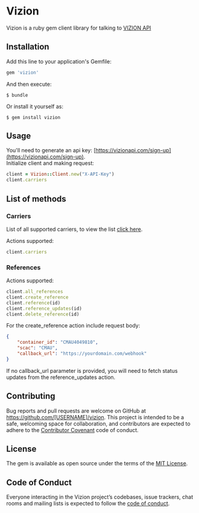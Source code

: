# Vizion

Vizion is a ruby gem client library for talking to [VIZION API](https://docs.vizionapi.com/)

## Installation

Add this line to your application's Gemfile:

```ruby
gem 'vizion'
```

And then execute:

    $ bundle

Or install it yourself as:

    $ gem install vizion

## Usage

You'll need to generate an api key: [https://vizionapi.com/sign-up](https://vizionapi.com/sign-up).   
Initialize client and making request:

``` ruby
client = Vizion::Client.new("X-API-Key")
client.carriers
```
## List of methods

### Carriers
List of all supported carriers, to view the list [click here](https://www.notion.so/afa65e3d79fb4a33bc5ce5c331576668?v=a7543be9963441b8aa1ad33962774b85).   

Actions supported:   

```ruby
client.carriers
```

### References

Actions supported:   

```ruby
client.all_references
client.create_reference
client.reference(id)
client.reference_updates(id)
client.delete_reference(id)
```

For the create_reference action include request body:

```json
{
    "container_id": "CMAU4049810",
    "scac": "CMAU",
    "callback_url": "https://yourdomain.com/webhook"
}
```
If no callback_url parameter is provided, you will need to fetch status updates from the reference_updates action.   

## Contributing

Bug reports and pull requests are welcome on GitHub at https://github.com/[USERNAME]/vizion. This project is intended to be a safe, welcoming space for collaboration, and contributors are expected to adhere to the [Contributor Covenant](http://contributor-covenant.org) code of conduct.

## License

The gem is available as open source under the terms of the [MIT License](https://opensource.org/licenses/MIT).

## Code of Conduct

Everyone interacting in the Vizion project’s codebases, issue trackers, chat rooms and mailing lists is expected to follow the [code of conduct](https://github.com/[USERNAME]/vizion/blob/master/CODE_OF_CONDUCT.md).
